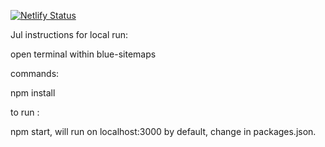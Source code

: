 [![Netlify Status](https://api.netlify.com/api/v1/badges/f541d02a-cd3f-416d-b259-bca32f204822/deploy-status)](https://app.netlify.com/sites/sparkly-stardust-15c687/deploys)



Jul instructions for local run:

open terminal within blue-sitemaps


commands:

npm install


to run :

npm start, will run on localhost:3000 by default, change in packages.json.


